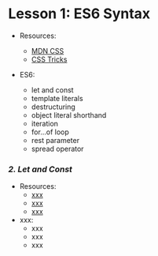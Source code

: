 # Lesson 1: ES6 Syntax
- Resources:
	- [MDN CSS](https://developer.mozilla.org/en-US/docs/Web/CSS/Reference)
	- [CSS Tricks](https://css-tricks.com/almanac/)

- ES6: 
	- let and const
	- template literals
	- destructuring
	- object literal shorthand
	- iteration
	- for...of loop
	- rest parameter
	- spread operator

### *2. Let and Const*
- Resources:
	- [xxx](https://xxx)
	- [xxx](https://xxx)
	- [xxx](https://xxx)
- xxx: 
	- xxx
	- xxx
	- xxx

